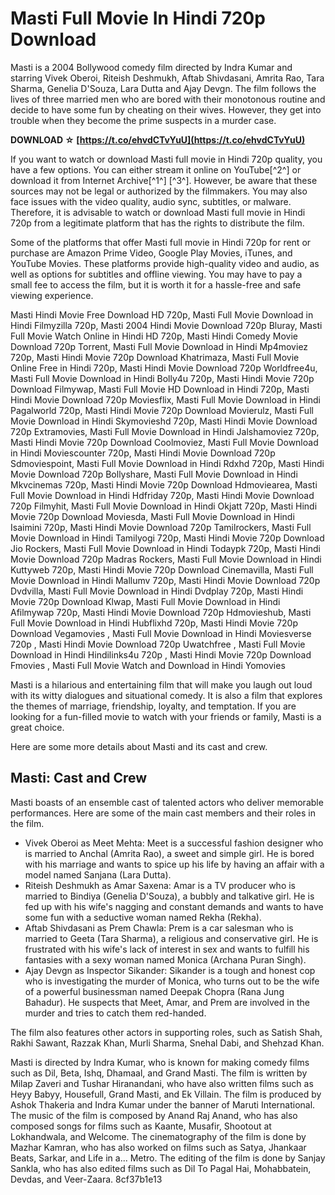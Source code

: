# Masti Full Movie In Hindi 720p Download
 
Masti is a 2004 Bollywood comedy film directed by Indra Kumar and starring Vivek Oberoi, Riteish Deshmukh, Aftab Shivdasani, Amrita Rao, Tara Sharma, Genelia D'Souza, Lara Dutta and Ajay Devgn. The film follows the lives of three married men who are bored with their monotonous routine and decide to have some fun by cheating on their wives. However, they get into trouble when they become the prime suspects in a murder case.
 
**DOWNLOAD ☆ [https://t.co/ehvdCTvYuU](https://t.co/ehvdCTvYuU)**


 
If you want to watch or download Masti full movie in Hindi 720p quality, you have a few options. You can either stream it online on YouTube[^2^] or download it from Internet Archive[^1^] [^3^]. However, be aware that these sources may not be legal or authorized by the filmmakers. You may also face issues with the video quality, audio sync, subtitles, or malware. Therefore, it is advisable to watch or download Masti full movie in Hindi 720p from a legitimate platform that has the rights to distribute the film.
 
Some of the platforms that offer Masti full movie in Hindi 720p for rent or purchase are Amazon Prime Video, Google Play Movies, iTunes, and YouTube Movies. These platforms provide high-quality video and audio, as well as options for subtitles and offline viewing. You may have to pay a small fee to access the film, but it is worth it for a hassle-free and safe viewing experience.
 
Masti Hindi Movie Free Download HD 720p,  Masti Full Movie Download in Hindi Filmyzilla 720p,  Masti 2004 Hindi Movie Download 720p Bluray,  Masti Full Movie Watch Online in Hindi HD 720p,  Masti Hindi Comedy Movie Download 720p Torrent,  Masti Full Movie Download in Hindi Mp4moviez 720p,  Masti Hindi Movie 720p Download Khatrimaza,  Masti Full Movie Online Free in Hindi 720p,  Masti Hindi Movie Download 720p Worldfree4u,  Masti Full Movie Download in Hindi Bolly4u 720p,  Masti Hindi Movie 720p Download Filmywap,  Masti Full Movie HD Download in Hindi 720p,  Masti Hindi Movie Download 720p Moviesflix,  Masti Full Movie Download in Hindi Pagalworld 720p,  Masti Hindi Movie 720p Download Movierulz,  Masti Full Movie Download in Hindi Skymovieshd 720p,  Masti Hindi Movie Download 720p Extramovies,  Masti Full Movie Download in Hindi Jalshamoviez 720p,  Masti Hindi Movie 720p Download Coolmoviez,  Masti Full Movie Download in Hindi Moviescounter 720p,  Masti Hindi Movie Download 720p Sdmoviespoint,  Masti Full Movie Download in Hindi Rdxhd 720p,  Masti Hindi Movie Download 720p Bollyshare,  Masti Full Movie Download in Hindi Mkvcinemas 720p,  Masti Hindi Movie 720p Download Hdmoviearea,  Masti Full Movie Download in Hindi Hdfriday 720p,  Masti Hindi Movie Download 720p Filmyhit,  Masti Full Movie Download in Hindi Okjatt 720p,  Masti Hindi Movie 720p Download Moviesda,  Masti Full Movie Download in Hindi Isaimini 720p,  Masti Hindi Movie Download 720p Tamilrockers,  Masti Full Movie Download in Hindi Tamilyogi 720p,  Masti Hindi Movie 720p Download Jio Rockers,  Masti Full Movie Download in Hindi Todaypk 720p,  Masti Hindi Movie Download 720p Madras Rockers,  Masti Full Movie Download in Hindi Kuttyweb 720p,  Masti Hindi Movie 720p Download Cinemavilla,  Masti Full Movie Download in Hindi Mallumv 720p,  Masti Hindi Movie Download 720p Dvdvilla,  Masti Full Movie Download in Hindi Dvdplay 720p,  Masti Hindi Movie 720p Download Klwap,  Masti Full Movie Download in Hindi Afilmywap 720p,  Masti Hindi Movie Download 720p Hdmovieshub,  Masti Full Movie Download in Hindi Hubflixhd 720p,  Masti Hindi Movie 720p Download Vegamovies ,  Masti Full Movie Download in Hindi Moviesverse 720p ,  Masti Hindi Movie Download 720p Uwatchfree ,  Masti Full Movie Download in Hindi Hindilinks4u 720p ,  Masti Hindi Movie 720p Download Fmovies ,  Masti Full Movie Watch and Download in Hindi Yomovies
 
Masti is a hilarious and entertaining film that will make you laugh out loud with its witty dialogues and situational comedy. It is also a film that explores the themes of marriage, friendship, loyalty, and temptation. If you are looking for a fun-filled movie to watch with your friends or family, Masti is a great choice.

Here are some more details about Masti and its cast and crew.
 
## Masti: Cast and Crew
 
Masti boasts of an ensemble cast of talented actors who deliver memorable performances. Here are some of the main cast members and their roles in the film.
 
- Vivek Oberoi as Meet Mehta: Meet is a successful fashion designer who is married to Anchal (Amrita Rao), a sweet and simple girl. He is bored with his marriage and wants to spice up his life by having an affair with a model named Sanjana (Lara Dutta).
- Riteish Deshmukh as Amar Saxena: Amar is a TV producer who is married to Bindiya (Genelia D'Souza), a bubbly and talkative girl. He is fed up with his wife's nagging and constant demands and wants to have some fun with a seductive woman named Rekha (Rekha).
- Aftab Shivdasani as Prem Chawla: Prem is a car salesman who is married to Geeta (Tara Sharma), a religious and conservative girl. He is frustrated with his wife's lack of interest in sex and wants to fulfill his fantasies with a sexy woman named Monica (Archana Puran Singh).
- Ajay Devgn as Inspector Sikander: Sikander is a tough and honest cop who is investigating the murder of Monica, who turns out to be the wife of a powerful businessman named Deepak Chopra (Rana Jung Bahadur). He suspects that Meet, Amar, and Prem are involved in the murder and tries to catch them red-handed.

The film also features other actors in supporting roles, such as Satish Shah, Rakhi Sawant, Razzak Khan, Murli Sharma, Snehal Dabi, and Shehzad Khan.
 
Masti is directed by Indra Kumar, who is known for making comedy films such as Dil, Beta, Ishq, Dhamaal, and Grand Masti. The film is written by Milap Zaveri and Tushar Hiranandani, who have also written films such as Heyy Babyy, Housefull, Grand Masti, and Ek Villain. The film is produced by Ashok Thakeria and Indra Kumar under the banner of Maruti International. The music of the film is composed by Anand Raj Anand, who has also composed songs for films such as Kaante, Musafir, Shootout at Lokhandwala, and Welcome. The cinematography of the film is done by Mazhar Kamran, who has also worked on films such as Satya, Jhankaar Beats, Sarkar, and Life in a... Metro. The editing of the film is done by Sanjay Sankla, who has also edited films such as Dil To Pagal Hai, Mohabbatein, Devdas, and Veer-Zaara.
 8cf37b1e13
 
